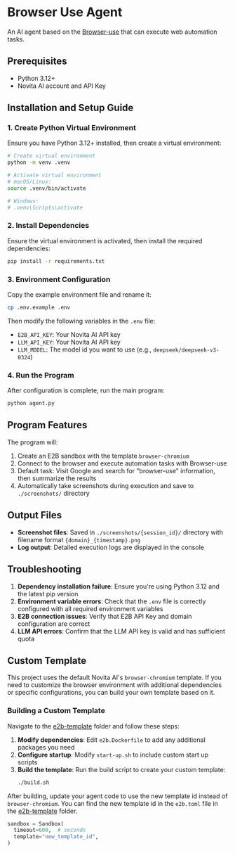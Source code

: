 # Browser Use Agent

An AI agent based on the [Browser-use](https://github.com/browser-use/browser-use) that can execute web automation tasks.

## Prerequisites

- Python 3.12+
- Novita AI account and API Key

## Installation and Setup Guide

### 1. Create Python Virtual Environment

Ensure you have Python 3.12+ installed, then create a virtual environment:

```bash
# Create virtual environment
python -m venv .venv

# Activate virtual environment
# macOS/Linux:
source .venv/bin/activate

# Windows:
# .venv\Scripts\activate
```

### 2. Install Dependencies

Ensure the virtual environment is activated, then install the required dependencies:

```bash
pip install -r requirements.txt
```

### 3. Environment Configuration

Copy the example environment file and rename it:

```bash
cp .env.example .env
```

Then modify the following variables in the `.env` file:

- `E2B_API_KEY`: Your Novita AI API key
- `LLM_API_KEY`: Your Novita AI API key  
- `LLM_MODEL`: The model id you want to use (e.g., `deepseek/deepseek-v3-0324`)

### 4. Run the Program

After configuration is complete, run the main program:

```bash
python agent.py
```

## Program Features

The program will:

1. Create an E2B sandbox with the template `browser-chromium`
2. Connect to the browser and execute automation tasks with Browser-use
3. Default task: Visit Google and search for "browser-use" information, then summarize the results
4. Automatically take screenshots during execution and save to `./screenshots/` directory

## Output Files

- **Screenshot files**: Saved in `./screenshots/{session_id}/` directory with filename format `{domain}_{timestamp}.png`
- **Log output**: Detailed execution logs are displayed in the console

## Troubleshooting

1. **Dependency installation failure**: Ensure you're using Python 3.12 and the latest pip version
2. **Environment variable errors**: Check that the `.env` file is correctly configured with all required environment variables
3. **E2B connection issues**: Verify that E2B API Key and domain configuration are correct
4. **LLM API errors**: Confirm that the LLM API key is valid and has sufficient quota

## Custom Template

This project uses the default Novita AI's `browser-chromium` template. If you need to customize the browser environment with additional dependencies or specific configurations, you can build your own template based on it.

### Building a Custom Template

Navigate to the [e2b-template](./e2b-template) folder and follow these steps:

1. **Modify dependencies**: Edit `e2b.Dockerfile` to add any additional packages you need
2. **Configure startup**: Modify `start-up.sh` to include custom start up scripts
3. **Build the template**: Run the build script to create your custom template:
   ```bash
   ./build.sh
   ```

After building, update your agent code to use the new template id instead of `browser-chromium`. You can find the new template id in the `e2b.toml` file in the [e2b-template](./e2b-template) folder.

```python
sandbox = Sandbox(
  timeout=600,  # seconds
  template="new_template_id",
)
```
